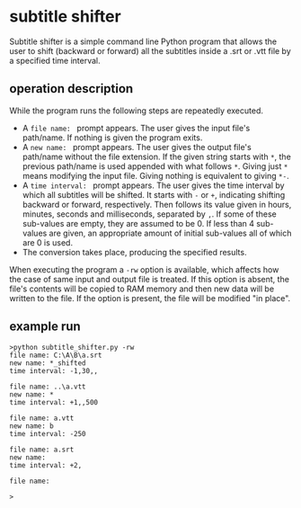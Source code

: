 # subtitle shifter

Subtitle shifter is a simple command line Python program that allows the user to shift (backward or forward) all the subtitles inside a .srt or .vtt file by a specified time interval.

## operation description

While the program runs the following steps are repeatedly executed.

- A `file name: ` prompt appears. The user gives the input file's path/name. If nothing is given the program exits.
- A `new name: ` prompt appears. The user gives the output file's path/name without the file extension. If the given string starts with `*`, the previous path/name is used appended with what follows `*`. Giving just `*` means modifying the input file. Giving nothing is equivalent to giving `*-`.
- A `time interval: ` prompt appears. The user gives the time interval by which all subtitles will be shifted. It starts with `-` or `+`, indicating shifting backward or forward, respectively. Then follows its value given in hours, minutes, seconds and milliseconds, separated by `,`. If some of these sub-values are empty, they are assumed to be 0. If less than 4 sub-values are given, an appropriate amount of initial sub-values all of which are 0 is used.
- The conversion takes place, producing the specified results.

When executing the program a `-rw` option is available, which affects how the case of same input and output file is treated. If this option is absent, the file's contents will be copied to RAM memory and then new data will be written to the file. If the option is present, the file will be modified "in place".

## example run

```
>python subtitle_shifter.py -rw
file name: C:\A\B\a.srt
new name: *_shifted
time interval: -1,30,,

file name: ..\a.vtt
new name: *
time interval: +1,,500

file name: a.vtt
new name: b
time interval: -250

file name: a.srt
new name:
time interval: +2,

file name:

>
```
